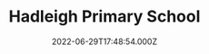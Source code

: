 ---
date: 2022-06-29T17:48:54.000Z
title: Hadleigh Primary School
latitude: 52.041165
longitude: 0.957175
category: checkin
---